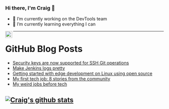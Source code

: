 ### Hi there, I'm Craig 👋

<!--
**CraigTeelFugro/CraigTeelFugro** is a ✨ _special_ ✨ repository because its `README.md` (this file) appears on your GitHub profile.

Here are some ideas to get you started:
-->

- 🔭 I’m currently working on the DevTools team
- 🌱 I’m currently learning everything I can

[<img align="left" alt="Craig Teel | LinkedIn" width="22px" src="https://cdn.jsdelivr.net/npm/simple-icons@v3/icons/linkedin.svg" />][linkedin]

---

# GitHub Blog Posts

<!-- BLOG-POST-LIST:START -->
- [Security keys are now supported for SSH Git operations](https://github.blog/2021-05-10-security-keys-supported-ssh-git-operations/)
- [Make Jenkins logs pretty](https://opensource.com/article/21/5/jenkins-logs)
- [Getting started with edge development on Linux using open source](https://opensource.com/article/21/5/edge-quarkus-linux)
- [My first tech job: 8 stories from the community](https://opensource.com/article/21/4/my-first-tech-job)
- [My weird jobs before tech](https://opensource.com/article/21/5/weird-jobs-tech)
<!-- BLOG-POST-LIST:END -->

## [![Craig's github stats](https://github-readme-stats.vercel.app/api?username=craigteelfugro)](https://github.com/anuraghazra/github-readme-stats)


[linkedin]: https://linkedin.com/in/craig-teel-b8786771
